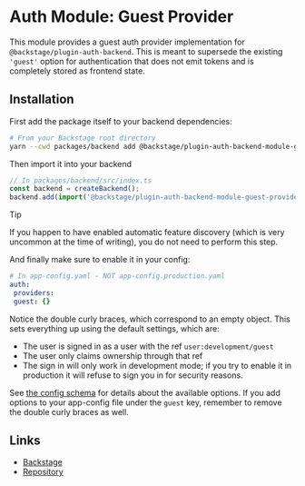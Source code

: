 # Auth Module: Guest Provider

This module provides a guest auth provider implementation for `@backstage/plugin-auth-backend`. This is meant to supersede the existing `'guest'` option for authentication that does not emit tokens and is completely stored as frontend state.

## Installation

First add the package itself to your backend dependencies:

```bash
# From your Backstage root directory
yarn --cwd packages/backend add @backstage/plugin-auth-backend-module-guest-provider
```

Then import it into your backend

```ts
// In packages/backend/src/index.ts
const backend = createBackend();
backend.add(import('@backstage/plugin-auth-backend-module-guest-provider'));
```

> [!TIP]
> If you happen to have enabled automatic feature discovery (which is
> very uncommon at the time of writing), you do not need to perform this step.

And finally make sure to enable it in your config:

```yaml
# In app-config.yaml - NOT app-config.production.yaml
auth:
 providers:
 guest: {}
```

Notice the double curly braces, which correspond to an empty object. This sets everything up using the default settings, which are:

- The user is signed in as a user with the ref `user:development/guest`
- The user only claims ownership through that ref
- The sign in will only work in development mode; if you try to enable it in production it will refuse to sign you in for security reasons.

See [the config schema](https://github.com/backstage/backstage/blob/master/plugins/auth-backend-module-guest-provider/config.d.ts) for details about the available options. If you add options to your app-config file under the `guest` key, remember to remove the double curly braces as well.

## Links

- [Backstage](https://backstage.io)
- [Repository](https://github.com/backstage/backstage/tree/master/plugins/auth-backend-module-guest-provider)
